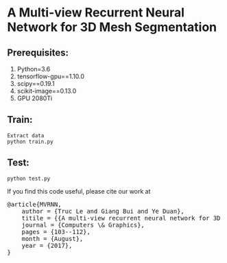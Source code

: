 # A Multi-view Recurrent Neural Network for 3D Mesh Segmentation

## Prerequisites:
1. Python=3.6
2. tensorflow-gpu==1.10.0
3. scipy==0.19.1
4. scikit-image==0.13.0
5. GPU 2080Ti

## Train:
	Extract data
	python train.py
## Test:
	python test.py

If you find this code useful, please cite our work at <br />
<pre>
@article{MVRNN,
	author = {Truc Le and Giang Bui and Ye Duan},
	titile = {{A multi-view recurrent neural network for 3D mesh segmentation}},
	journal = {Computers \& Graphics},
	pages = {103--112},
	month = {August},
	year = {2017},
}
</pre>
